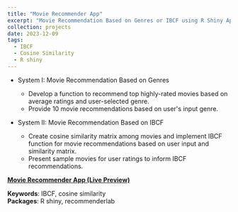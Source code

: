 ```yaml
---
title: "Movie Recommender App"
excerpt: "Movie Recommendation Based on Genres or IBCF using R Shiny App.<br/><img src='/images/Shiny.png'>"
collection: projects
date: 2023-12-09
tags:
  - IBCF
  - Cosine Similarity  
  - R shiny
---
```


- System I: Movie Recommendation Based on Genres
  - Develop a function to recommend top highly-rated movies based on average ratings and user-selected genre.
  - Provide 10 movie recommendations based on user's input genre.

- System II: Movie Recommendation Based on IBCF
  - Create cosine similarity matrix among movies and implement IBCF function for movie recommendations based on user input and similarity matrix.
  - Present sample movies for user ratings to inform IBCF recommendations.
 
**[Movie Recommender App (Live Preview)](https://ranranrunforit.shinyapps.io/movie_recommender_system_app/)**

**Keywords**: IBCF, cosine similarity  
**Packages**: R shiny, recommenderlab

